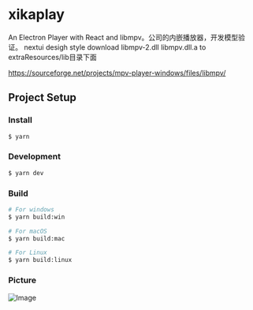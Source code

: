 # xikaplay

An Electron Player with React and libmpv。公司的内嵌播放器，开发模型验证。
nextui desigh style
download libmpv-2.dll  libmpv.dll.a to extraResources/lib目录下面

https://sourceforge.net/projects/mpv-player-windows/files/libmpv/ 


## Project Setup

### Install

```bash
$ yarn
```

### Development

```bash
$ yarn dev
```

### Build

```bash
# For windows
$ yarn build:win

# For macOS
$ yarn build:mac

# For Linux
$ yarn build:linux
```

### Picture

![Image](https://github.com/ifoxhz/xikaplay/assets/8155721/de0d1d07-5fe5-4c42-a5a0-70865e11f1d4)





